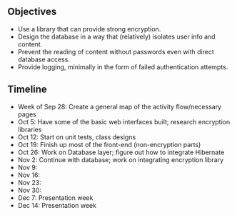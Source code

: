 ## Objectives

- Use a library that can provide strong encryption.
- Design the database in a way that (relatively) isolates user info and content.
- Prevent the reading of content without passwords even with direct database access.
- Provide logging, minimally in the form of failed authentication attempts.

## Timeline

- Week of Sep 28: Create a general map of the activity flow/necessary pages
- Oct 5: Have some of the basic web interfaces built; research encryption libraries
- Oct 12: Start on unit tests, class designs
- Oct 19: Finish up most of the front-end (non-encryption parts)
- Oct 26: Work on Database layer; figure out how to integrate Hibernate
- Nov 2: Continue with database; work on integrating encryption library
- Nov 9:
- Nov 16:
- Nov 23:
- Nov 30:
- Dec 7: Presentation week
- Dec 14: Presentation week
